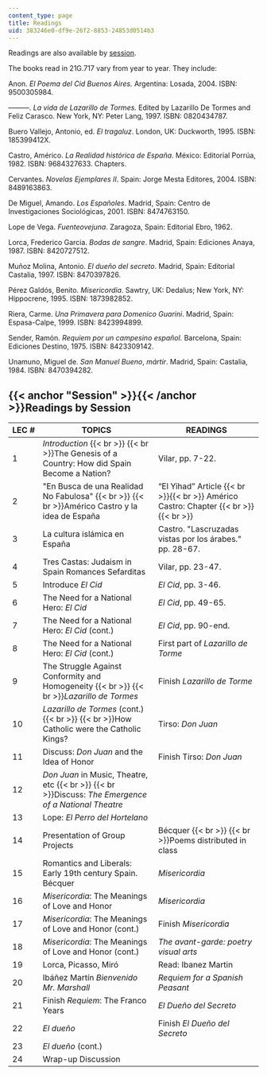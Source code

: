 ```yaml
---
content_type: page
title: Readings
uid: 383246e0-df9e-26f2-8853-24853d0514b3
---
```


Readings are also available by [session](#Session).

The books read in 21G.717 vary from year to year. They include:

Anon. _El Poema del Cid Buenos Aires._ Argentina: Losada, 2004. ISBN: 9500305984.

———. _La vida de Lazarillo de Tormes._ Edited by Lazarillo De Tormes and Feliz Carasco. New York, NY: Peter Lang, 1997. ISBN: 0820434787.

Buero Vallejo, Antonio, ed. _El tragaluz_. London, UK: Duckworth, 1995. ISBN: 185399412X.

Castro, Américo. _La Realidad histórica de España_. México: Editorial Porrúa, 1982. ISBN: 9684327633. Chapters.

Cervantes. _Novelas Ejemplares II_. Spain: Jorge Mesta Editores, 2004. ISBN: 8489163863.

De Miguel, Amando. _Los Españoles_. Madrid, Spain: Centro de Investigaciones Sociológicas, 2001. ISBN: 8474763150.

Lope de Vega. _Fuenteovejuna_. Zaragoza, Spain: Editorial Ebro, 1962.

Lorca, Frederico Garcia. _Bodas de sangre_. Madrid, Spain: Ediciones Anaya, 1987. ISBN: 8420727512.

Muñoz Molina, Antonio. _El dueño del secreto_. Madrid, Spain: Editorial Castalia, 1997. ISBN: 8470397826.

Pérez Galdós, Benito. _Misericordia_. Sawtry, UK: Dedalus; New York, NY: Hippocrene, 1995. ISBN: 1873982852.

Riera, Carme. _Una Primavera para Domenico Guarini_. Madrid, Spain: Espasa-Calpe, 1999. ISBN: 8423994899.

Sender, Ramón. _Requiem por un campesino español._ Barcelona, Spain: Ediciones Destino, 1975. ISBN: 8423309142.

Unamuno, Miguel de. _San Manuel Bueno_, _mártir_. Madrid, Spain: Castalia, 1984. ISBN: 8470394282.

{{< anchor "Session" >}}{{< /anchor >}}Readings by Session
----------------------------------------------------------

| LEC # | TOPICS | READINGS |
| --- | --- | --- |
| 1 | _Introduction_  {{< br >}}  {{< br >}}The Genesis of a Country: How did Spain Become a Nation? | Vilar, pp. 7-22. |
| 2 | "En Busca de una Realidad No Fabulosa"  {{< br >}}  {{< br >}}Américo Castro y la idea de España | “El Yihad” Article {{< br >}}{{< br >}} Américo Castro: Chapter {{< br >}}{{< br >}}  |
| 3 | La cultura islámica en España | Castro. "Lascruzadas vistas por los árabes." pp. 28-67. |
| 4 | Tres Castas: Judaism in Spain Romances Sefarditas | Vilar, pp. 23-47. |
| 5 | Introduce _El Cid_ | _El Cid_, pp. 3-46. |
| 6 | The Need for a National Hero: _El Cid_ | _El Cid_, pp. 49-65. |
| 7 | The Need for a National Hero: _El Cid_ (cont.) | _El Cid_, pp. 90-end. |
| 8 | The Need for a National Hero: _El Cid_ (cont.) | First part of _Lazarillo de Torme_ |
| 9 | The Struggle Against Conformity and Homogeneity  {{< br >}}  {{< br >}}_Lazarillo de Tormes_ | Finish _Lazarillo de Torme_ |
| 10 | _Lazarillo de Tormes_ (cont.)  {{< br >}}  {{< br >}}How Catholic were the Catholic Kings? | Tirso: _Don Juan_ |
| 11 | Discuss: _Don Juan_ and the Idea of Honor | Finish Tirso: _Don Juan_ |
| 12 | _Don Juan_ in Music, Theatre, etc  {{< br >}}  {{< br >}}Discuss: _The Emergence of a National Theatre_ | &nbsp; |
| 13 | Lope: _El Perro del Hortelano_ | &nbsp; |
| 14 | Presentation of Group Projects | Bécquer  {{< br >}}  {{< br >}}Poems distributed in class |
| 15 | Romantics and Liberals: Early 19th century Spain. Bécquer | _Misericordia_ |
| 16 | _Misericordia_: The Meanings of Love and Honor | _Misericordia_ |
| 17 | _Misericordia_: The Meanings of Love and Honor (cont.) | Finish _Misericordia_ |
| 18 | _Misericordia_: The Meanings of Love and Honor (cont.) | _The avant-garde: poetry visual arts_ |
| 19 | Lorca, Picasso, Miró | Read: Ibanez Martin |
| 20 | Ibáñez Martín _Bienvenido Mr. Marshall_ | _Requiem for a Spanish Peasant_ |
| 21 | Finish _Requiem_: The Franco Years | _El Dueño del Secreto_ |
| 22 | _El dueño_ | Finish _El Dueño del Secreto_ |
| 23 | _El dueño_ (cont.) | &nbsp; |
| 24 | Wrap-up Discussion |